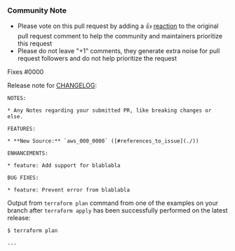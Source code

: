 <!--- 
See how to make a good Pull Request at : https://github.blog/2015-01-21-how-to-write-the-perfect-pull-request/ 
--->

### Community Note
<!---
No need to modify anything within this section.
--->

* Please vote on this pull request by adding a 👍 [reaction](https://blog.github.com/2016-03-10-add-reactions-to-pull-requests-issues-and-comments/) to the original pull request comment to help the community and maintainers prioritize this request
* Please do not leave "+1" comments, they generate extra noise for pull request followers and do not help prioritize the request


Fixes #0000


Release note for [CHANGELOG](https://github.com/traveloka/terraform-aws-resource-naming/blob/master/CHANGELOG.md):
<!--
If change is not user facing, just write "NONE" in the release-note block below.
-->

```release-note
NOTES:

* Any Notes regarding your submitted PR, like breaking changes or else.

FEATURES:

* **New Source:** `aws_000_0000` ([#references_to_issue](./))

ENHANCEMENTS:

* feature: Add support for blablabla

BUG FIXES:

* feature: Prevent error from blablabla
```

Output from `terraform plan` command from one of the examples on your branch after `terraform apply` has been successfully performed on the latest release:

```
$ terraform plan

...
```

<!---
Credit: 
This template is modified version of https://github.com/terraform-providers/terraform-provider-aws/blob/master/.github/PULL_REQUEST_TEMPLATE.md

Created: May 27, 2019 
Last updated: June 24, 2019
--->
